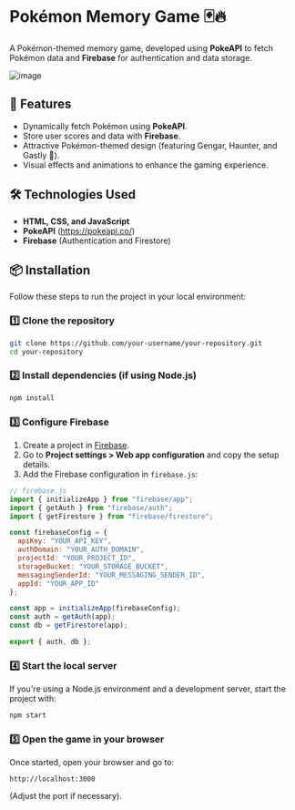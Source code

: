 # Pokémon Memory Game 🃏🔥  

A Pokémon-themed memory game, developed using **PokeAPI** to fetch Pokémon data and **Firebase** for authentication and data storage.  

![image](https://github.com/user-attachments/assets/f57c6eaf-4bf2-47d7-8fc5-ce7dea351b0b)  

## 🚀 Features  

- Dynamically fetch Pokémon using **PokeAPI**.  
- Store user scores and data with **Firebase**.  
- Attractive Pokémon-themed design (featuring Gengar, Haunter, and Gastly 👻).  
- Visual effects and animations to enhance the gaming experience.  

## 🛠️ Technologies Used  

- **HTML, CSS, and JavaScript**  
- **PokeAPI** (https://pokeapi.co/)  
- **Firebase** (Authentication and Firestore)  

## 📦 Installation  

Follow these steps to run the project in your local environment:  

### 1️⃣ Clone the repository  
```sh
git clone https://github.com/your-username/your-repository.git
cd your-repository
```  

### 2️⃣ Install dependencies (if using Node.js)  
```sh
npm install
```  

### 3️⃣ Configure Firebase  
1. Create a project in [Firebase](https://firebase.google.com/).  
2. Go to **Project settings > Web app configuration** and copy the setup details.  
3. Add the Firebase configuration in `firebase.js`:  

```js
// firebase.js
import { initializeApp } from "firebase/app";
import { getAuth } from "firebase/auth";
import { getFirestore } from "firebase/firestore";

const firebaseConfig = {
  apiKey: "YOUR_API_KEY",
  authDomain: "YOUR_AUTH_DOMAIN",
  projectId: "YOUR_PROJECT_ID",
  storageBucket: "YOUR_STORAGE_BUCKET",
  messagingSenderId: "YOUR_MESSAGING_SENDER_ID",
  appId: "YOUR_APP_ID"
};

const app = initializeApp(firebaseConfig);
const auth = getAuth(app);
const db = getFirestore(app);

export { auth, db };
```

### 4️⃣ Start the local server  
If you're using a Node.js environment and a development server, start the project with:  
```sh
npm start
```  

### 5️⃣ Open the game in your browser  
Once started, open your browser and go to:  
```
http://localhost:3000
```  
(Adjust the port if necessary).  
